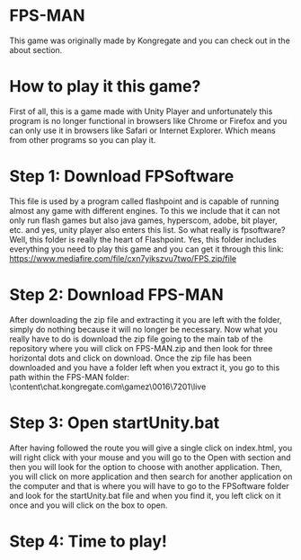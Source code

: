 # FPS-MAN
This game was originally made by Kongregate and you can check out in the about section.
# How to play it this game?
First of all, this is a game made with Unity Player and unfortunately this program is no longer functional in browsers like Chrome or Firefox and you can only use it in browsers like Safari or Internet Explorer. Which means from other programs so you can play it.
# Step 1: Download FPSoftware
This file is used by a program called flashpoint and is capable of running almost any game with different engines. To this we include that it can not only run flash games but also java games, hyperscom, adobe, bit player, etc. and yes, unity player also enters this list. So what really is fpsoftware? Well, this folder is really the heart of Flashpoint. Yes, this folder includes everything you need to play this game and you can get it through this link: https://www.mediafire.com/file/cxn7yikszvu7two/FPS.zip/file
# Step 2: Download FPS-MAN
After downloading the zip file and extracting it you are left with the folder, simply do nothing because it will no longer be necessary. Now what you really have to do is download the zip file going to the main tab of the repository where you will click on FPS-MAN.zip and then look for three horizontal dots and click on download. Once the zip file has been downloaded and you have a folder left when you extract it, you go to this path within the FPS-MAN folder: \content\chat.kongregate.com\gamez\0016\7201\live
# Step 3: Open startUnity.bat
After having followed the route you will give a single click on index.html, you will right click with your mouse and you will go to the Open with section and then you will look for the option to choose with another application. Then, you will click on more application and then search for another application on the computer and that is where you will have to go to the FPSoftware folder and look for the startUnity.bat file and when you find it, you left click on it once and you will click on the box to open.
# Step 4: Time to play!
